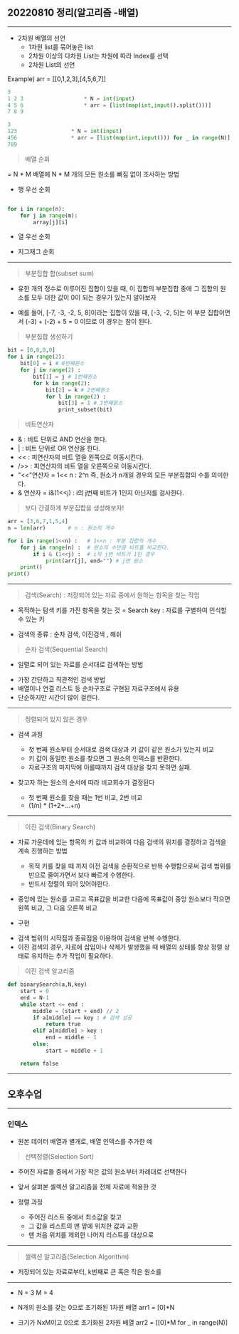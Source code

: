 ## 20220810 정리(알고리즘 -배열)
___


* 2차원 배열의 선언
    - 1차원 list를 묶어놓은 list
    - 2차원 이상의 다차원 List는 차원에 따라 Index를 선택
    - 2차원 List의 선언

Example) arr = [[0,1,2,3],[4,5,6,7]]


```python
3
1 2 3                   * N = int(input)
4 5 6                   * arr = [list(map(int,input().split()))]
7 8 9

3
123                 * N = int(input)
456                 * arr = [list(map(int,input())) for _ in range(N)]
789
```

> 배열 순회

= N * M 배열에 N * M 개의 모든 원소를 빠짐 없이 조사하는 방법


* 행 우선 순회
```python

for i in range(n):
    for j in range(m):
        array[j][i]
```

* 열 우선 순회

* 지그재그 순회



___

> 부분집합 합(subset sum)

* 유한 개의 정수로 이루어진 집합이 있을 때, 이 집합의 부분집합 중에
그 집합의 원소를 모두 더한 값이 0이 되는 경우가 있는지 알아보자

* 예를 들어, [-7, -3, -2, 5, 8]이라는 집합이 있을 때, [-3, -2, 5]는 이 부분 집합이면서 (-3) + (-2) + 5 = 0 이므로 이 경우는 참이 된다.

> 부분집합 생성하기

```python
bit = [0,0,0,0]
for i in range(2):
    bit[0] = i # 0번째원소
    for j in range(2) :
        bit[1] = j # 1번째원소
        for k in range(2):
            bit[2] = k # 2번째원소
            for l in range(2) :
                bit[3] = 1 # 3번째원소
                print_subset(bit)
```

> 비트연산자
* & : 비트 단위로 AND 연산을 한다.
* | : 비트 단위로 OR 연산을 한다.
* << : 피연산자의 비트 열을 왼쪽으로 이동시킨다. 
* />> : 피연산자의 비트 열을 오른쪽으로 이동시킨다.
* "<<"연산자
= 1<< n : 2^n 즉, 원소가 n개일 경우의 모든 부분집합의 수를 의미한다.
* & 연산자
= i&(1<<j) : i의 j번째 비트가 1인지 아닌지를 검사한다.

> 보다 간결하게 부분집합을 생성해보자!


```python
arr = [3,6,7,1,5,4]
n = len(arr)       # n : 원소의 개수

for i in range(1<<n) :   # 1<<n : 부분 집합의 개수
    for j in range(n) :  # 원소의 수만큼 비트를 비교한다.
        if i & (1<<j) :  # i의 j번 비트가 1인 경우
            print(arr[j], end="") # j번 원소
    print()
print()
```



___
> 검색(Search)
: 저장되어 있는 자료 중에서 원하는 항목을 찾는 작업

* 목적하는 탐색 키를 가진 항목을 찾는 것
= Search key : 자료를 구별하여 인식할 수 있는 키

* 검색의 종류 : 순차 검색, 이진검색 , 해쉬

> 순차 검색(Sequential Search)
* 일렬로 되어 있는 자료를 순서대로 검색하는 방법
- 가장 간단하고 직관적인 검색 방법
- 배열이나 연결 리스트 등 순차구조로 구현된 자료구조에서 유용
- 단순하지만 시간이 많이 걸린다.

___

> 정렬되어 있지 않은 경우
* 검색 과정
    - 첫 번째 원소부터 순서대로 검색 대상과 키 값이 같은 원소가 있는지 비교
    - 키 값이 동일한 원소를 찾으면 그 원소의 인덱스를 반환한다.
    - 자료구조의 마지막에 이를때까지 검색 대상을 찾지 못하면 실패.

* 찾고자 하는 원소의 순서에 따라 비교회수가 결정된다
    - 첫 번째 원소를 찾을 때는 1번 비교, 2번 비교
    - (1/n) * (1+2+...+n)


___

> 이진 검색(Binary Search)
* 자료 가운데에 있는 항목의 키 값과 비교하여 다음 검색의 위치를 결정하고 검색을 계속 진행하는 방법
    - 목적 키를 찾을 때 까지 이전 검색을 순환적으로 반복 수행함으로써 검색 범위를 반으로 줄여가면서 보다 빠르게 수행한다.
    - 반드시 정렬이 되어 있어야한다.

* 중앙에 있는 원소를 고르고 목표값을 비교한 다음에 목표값이 중앙 원소보다 작으면 왼쪽 비교, 그 다음 오른쪽 비교

* 구현
- 검색 범위의 시작점과 종료점을 이용하여 검색을 반복 수행한다.
- 이진 검색의 경우, 자료에 삽입이나 삭제가 발생했을 때 배열의 상태를 항상 정렬 상태로 유지하는 추가 작업이 필요하다.


> 이진 검색 알고리즘

```python
def binarySearch(a,N,key)
    start = 0
    end = N-1
    while start <= end :
        middle = (start + end) // 2
        if a[middle] == key : # 검색 성공
            return true
        elif a[middle] > key :
            end = middle - 1
        else:
            start = middle + 1

    return false

```

___ 
## 오후수업
___

### 인덱스

* 원본 데이터 배열과 별개로, 배열 인덱스를 추가한 예

> 선택정렬(Selection Sort)

* 주어진 자료들 중에서 가장 작은 값의 원소부터 차례대로 선택한다
* 앞서 살펴본 셀렉션 알고리즘을 전체 자료에 적용한 것

* 정렬 과정
    - 주어진 리스트 중에서 최소값을 찾고
    - 그 값을 리스트의 맨 앞에 위치한 값과 교환
    - 맨 처음 위치를 제외한 나머지 리스트를 대상으로 

___

> 셀렉션 알고리즘(Selection Algorithm)

* 저장되어 있는 자료로부터, k번째로 큰 혹은 작은 원소를

___

* N = 3 M = 4
* N개의 원소를 갖는 0으로 초기화된 1차원 배열
arr1 = [0]*N


* 크기가 NxM이고 0으로 초기화된 2차원 배열
arr2 = [[0]*M for _ in range(N)]




